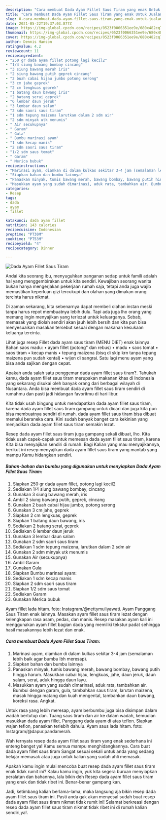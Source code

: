 ```yaml
---
description: "Cara membuat Dada Ayam Fillet Saus Tiram yang enak Untuk Jualan"
title: "Cara membuat Dada Ayam Fillet Saus Tiram yang enak Untuk Jualan"
slug: 0-cara-membuat-dada-ayam-fillet-saus-tiram-yang-enak-untuk-jualan
date: 2021-05-22T19:37:03.877Z
image: https://img-global.cpcdn.com/recipes/0523f0066351ee9e/680x482cq70/dada-ayam-fillet-saus-tiram-foto-resep-utama.jpg
thumbnail: https://img-global.cpcdn.com/recipes/0523f0066351ee9e/680x482cq70/dada-ayam-fillet-saus-tiram-foto-resep-utama.jpg
cover: https://img-global.cpcdn.com/recipes/0523f0066351ee9e/680x482cq70/dada-ayam-fillet-saus-tiram-foto-resep-utama.jpg
author: Dennis Hanson
ratingvalue: 4.2
reviewcount: 11
recipeingredient:
- "250 gr dada ayam fillet potong lagi kecil2"
- "1/4 siung bawang bombay cincang"
- "3 siung bawang merah iris"
- "2 siung bawang putih geprek cincang"
- "2 buah cabai hijau jumbo potong serong"
- "3 cm jahe geprek"
- "2 cm lengkuas geprek"
- "1 batang daun bawang iris"
- "2 batang serai geprek"
- "6 lembar daun jeruk"
- "3 lembar daun salam"
- "2 sdm saori saus tiram"
- "1 sdm tepung maizena larutkan dalam 2 sdm air"
- "2 sdm minyak utk menumis"
- " Air secukupnya"
- " Garam"
- " Gula"
- " Bumbu marinasi ayam"
- "1 sdm kecap manis"
- "2 sdm saori saus tiram"
- "1/2 sdm saus tomat"
- " Garam"
- " Merica bubuk"
recipeinstructions:
- "Marinasi ayam, diamkan di dalam kulkas sekitar 3-4 jam (semalaman lebih baik agar bumbu lbh meresap)."
- "Siapkan bahan dan bumbu lainnya"
- "Panaskan minyak, tumis bawang merah, bawang bombay, bawang putih hingga harum. Masukkan cabai hijau, lengkuas, jahe, daun jeruk, daun salam, serai, aduk hingga daun layu."
- "Masukkan ayam yang sudah dimarinasi, aduk rata, tambahkan air. Bumbui dengan garam, gula, tambahkan saus tiram, larutan maizena, masak hingga matang dan kuah mengental, tambahkan daun bawang, koreksi rasa. Angkat."
categories:
- Resep
tags:
- dada
- ayam
- fillet

katakunci: dada ayam fillet 
nutrition: 143 calories
recipecuisine: Indonesian
preptime: "PT30M"
cooktime: "PT53M"
recipeyield: "4"
recipecategory: Dinner

---
```



![Dada Ayam Fillet Saus Tiram](https://img-global.cpcdn.com/recipes/0523f0066351ee9e/680x482cq70/dada-ayam-fillet-saus-tiram-foto-resep-utama.jpg)

Andai kita seorang ibu, menyuguhkan panganan sedap untuk famili adalah hal yang menggembirakan untuk kita sendiri. Kewajiban seorang  wanita bukan hanya mengerjakan pekerjaan rumah saja, tetapi anda juga wajib memastikan keperluan gizi tercukupi dan olahan yang dimakan orang tercinta harus nikmat.

Di zaman  sekarang, kita sebenarnya dapat membeli olahan instan meski tanpa harus repot membuatnya lebih dulu. Tapi ada juga lho orang yang memang ingin menyajikan yang terlezat untuk keluarganya. Sebab, memasak yang diolah sendiri akan jauh lebih bersih dan kita pun bisa menyesuaikan masakan tersebut sesuai dengan makanan kesukaan keluarga tercinta. 

Lihat juga resep Fillet dada ayam saus tiram (MENU DIET) enak lainnya. Bahan saos madu: • ayam fillet (potong&#34; dan rebus) • madu • saos tomat • saos tiram • kecap manis • tepung maizena (bisq di skip krn tanpa tepung maizena pun sudah kental) • wijen di sangrai. Satu lagi menu ayam yang bisa anda sajikan dengan cepat.

Apakah anda salah satu penggemar dada ayam fillet saus tiram?. Tahukah kamu, dada ayam fillet saus tiram merupakan makanan khas di Indonesia yang sekarang disukai oleh banyak orang dari berbagai wilayah di Nusantara. Anda bisa membuat dada ayam fillet saus tiram sendiri di rumahmu dan pasti jadi hidangan favoritmu di hari libur.

Kita tidak usah bingung untuk mendapatkan dada ayam fillet saus tiram, karena dada ayam fillet saus tiram gampang untuk dicari dan juga kita pun bisa membuatnya sendiri di rumah. dada ayam fillet saus tiram bisa dibuat memalui beraneka cara. Kini sudah banyak banget cara kekinian yang menjadikan dada ayam fillet saus tiram semakin lezat.

Resep dada ayam fillet saus tiram juga gampang sekali dibuat, lho. Kita tidak usah capek-capek untuk memesan dada ayam fillet saus tiram, karena Kita bisa menyajikan sendiri di rumah. Bagi Kalian yang mau menyajikannya, berikut ini resep menyajikan dada ayam fillet saus tiram yang mantab yang mampu Kamu hidangkan sendiri.

<!--inarticleads1-->

##### Bahan-bahan dan bumbu yang digunakan untuk menyiapkan Dada Ayam Fillet Saus Tiram:

1. Siapkan 250 gr dada ayam fillet, potong lagi kecil2
1. Sediakan 1/4 siung bawang bombay, cincang
1. Gunakan 3 siung bawang merah, iris
1. Ambil 2 siung bawang putih, geprek, cincang
1. Gunakan 2 buah cabai hijau jumbo, potong serong
1. Gunakan 3 cm jahe, geprek
1. Siapkan 2 cm lengkuas, geprek
1. Siapkan 1 batang daun bawang, iris
1. Sediakan 2 batang serai, geprek
1. Sediakan 6 lembar daun jeruk
1. Gunakan 3 lembar daun salam
1. Gunakan 2 sdm saori saus tiram
1. Sediakan 1 sdm tepung maizena, larutkan dalam 2 sdm air
1. Gunakan 2 sdm minyak utk menumis
1. Gunakan  Air (secukupnya)
1. Ambil  Garam
1. Gunakan  Gula
1. Siapkan  Bumbu marinasi ayam:
1. Sediakan 1 sdm kecap manis
1. Siapkan 2 sdm saori saus tiram
1. Siapkan 1/2 sdm saus tomat
1. Sediakan  Garam
1. Gunakan  Merica bubuk


Ayam fillet lada hitam. foto: Instagram/@nettymuliyawati. Ayam Panggang Saus Tiram enak lainnya. Masakan ayam fillet saus tiram lezat dengan kelengkapan rasa asam, pedas, dan manis. Resep masakan ayam kali ini menggunakan ayam fillet bagian dada yang memiliki tekstur padat sehingga hasil masakannya lebih lezat dan enak. 

<!--inarticleads2-->

##### Cara membuat Dada Ayam Fillet Saus Tiram:

1. Marinasi ayam, diamkan di dalam kulkas sekitar 3-4 jam (semalaman lebih baik agar bumbu lbh meresap).
1. Siapkan bahan dan bumbu lainnya
1. Panaskan minyak, tumis bawang merah, bawang bombay, bawang putih hingga harum. Masukkan cabai hijau, lengkuas, jahe, daun jeruk, daun salam, serai, aduk hingga daun layu.
1. Masukkan ayam yang sudah dimarinasi, aduk rata, tambahkan air. Bumbui dengan garam, gula, tambahkan saus tiram, larutan maizena, masak hingga matang dan kuah mengental, tambahkan daun bawang, koreksi rasa. Angkat.


Untuk rasa yang lebih meresap, ayam berbumbu juga bisa disimpan dalam wadah bertutup dan. Tuang saus tiram dan air ke dalam wadah, kemudian masukkan dada ayam fillet. Panggang dada ayam di atas teflon. Siapkan wajan teflon, panaskan terlebih dahulu. Ayam saus lada hitam. foto: Instagram/@dapur.pandamerah. 

Wah ternyata resep dada ayam fillet saus tiram yang enak sederhana ini enteng banget ya! Kamu semua mampu menghidangkannya. Cara buat dada ayam fillet saus tiram Sangat sesuai sekali untuk anda yang sedang belajar memasak atau juga untuk kalian yang sudah ahli memasak.

Apakah kamu ingin mulai mencoba buat resep dada ayam fillet saus tiram enak tidak rumit ini? Kalau kamu ingin, yuk kita segera buruan menyiapkan peralatan dan bahannya, lalu bikin deh Resep dada ayam fillet saus tiram yang enak dan tidak ribet ini. Benar-benar gampang kan. 

Jadi, ketimbang kalian berlama-lama, maka langsung aja bikin resep dada ayam fillet saus tiram ini. Pasti anda gak akan menyesal sudah buat resep dada ayam fillet saus tiram nikmat tidak rumit ini! Selamat berkreasi dengan resep dada ayam fillet saus tiram nikmat tidak ribet ini di rumah kalian sendiri,ya!.

